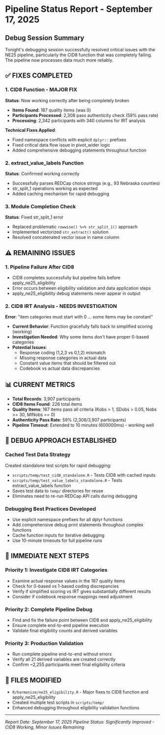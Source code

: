 # Pipeline Status Report - September 17, 2025

## Debug Session Summary

Tonight's debugging session successfully resolved critical issues with the NE25 pipeline, particularly the CID8 function that was completely failing. The pipeline now processes data much more reliably.

## ✅ FIXES COMPLETED

### 1. **CID8 Function - MAJOR FIX**
**Status**: Now working correctly after being completely broken
- **Items Found**: 187 quality items (was 0)
- **Participants Processed**: 2,308 pass authenticity check (59% pass rate)
- **Processing**: 2,342 participants with 340 columns for IRT analysis

**Technical Fixes Applied**:
- Fixed namespace conflicts with explicit `dplyr::` prefixes
- Fixed critical data flow issue in pivot_wider logic
- Added comprehensive debugging statements throughout function

### 2. **extract_value_labels Function**
**Status**: Confirmed working correctly
- Successfully parses REDCap choice strings (e.g., 93 Nebraska counties)
- str_split_1 operations working as expected
- Added caching mechanism for rapid debugging

### 3. **Module Completion Check**
**Status**: Fixed str_split_1 error
- Replaced problematic `rowwise() %>% str_split_1()` approach
- Implemented vectorized `str_extract()` solution
- Resolved concatenated vector issue in name column

## ⚠️ REMAINING ISSUES

### 1. **Pipeline Failure After CID8**
- CID8 completes successfully but pipeline fails before apply_ne25_eligibility
- Error occurs between eligibility validation and data application steps
- apply_ne25_eligibility debug statements never appear in output

### 2. **CID8 IRT Analysis - NEEDS INVESTIGATION**
**Error**: "item categories must start with 0 ... some items may be constant"
- **Current Behavior**: Function gracefully falls back to simplified scoring (working)
- **Investigation Needed**: Why some items don't have proper 0-based categories
- **Potential Issues**:
  - Response coding (1,2,3 vs 0,1,2) mismatch
  - Missing response categories in actual data
  - Constant value items that should be filtered out
  - Codebook vs actual data discrepancies

## 📊 CURRENT METRICS

- **Total Records**: 3,907 participants
- **CID8 Items Found**: 226 total items
- **Quality Items**: 187 items pass all criteria (Kobs > 1, SDobs > 0.05, Nobs >= 30, MINobs == 0)
- **Authenticity Pass Rate**: 59% (2,308/3,907 participants)
- **Pipeline Timeout**: Extended to 10 minutes (600000ms) - working well

## 🔧 DEBUG APPROACH ESTABLISHED

### Cached Test Data Strategy
Created standalone test scripts for rapid debugging:
- `scripts/temp/test_cid8_standalone.R` - Tests CID8 with cached inputs
- `scripts/temp/test_value_labels_standalone.R` - Tests extract_value_labels function
- Saves test data to `temp/` directories for reuse
- Eliminates need to re-run REDCap API calls during debugging

### Debugging Best Practices Developed
- Use explicit namespace prefixes for all dplyr functions
- Add comprehensive debug print statements throughout complex functions
- Cache function inputs for iterative debugging
- Use 10-minute timeouts for full pipeline runs

## 🎯 IMMEDIATE NEXT STEPS

### Priority 1: Investigate CID8 IRT Categories
- Examine actual response values in the 187 quality items
- Check for 0-based vs 1-based coding discrepancies
- Verify if simplified scoring vs IRT gives substantially different results
- Consider if codebook response mappings need adjustment

### Priority 2: Complete Pipeline Debug
- Find and fix the failure point between CID8 and apply_ne25_eligibility
- Ensure complete end-to-end pipeline execution
- Validate final eligibility counts and derived variables

### Priority 3: Production Validation
- Run complete pipeline end-to-end without errors
- Verify all 21 derived variables are created correctly
- Confirm ~2,255 participants meet final eligibility criteria

## 💾 FILES MODIFIED
- `R/harmonize/ne25_eligibility.R` - Major fixes to CID8 function and apply_ne25_eligibility
- Created multiple test scripts in `scripts/temp/`
- Enhanced debugging throughout eligibility validation functions

---
*Report Date: September 17, 2025*
*Pipeline Status: Significantly Improved - CID8 Working, Minor Issues Remaining*